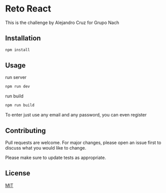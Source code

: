 # Reto React

This is the challenge by Alejandro Cruz for Grupo Nach

## Installation

```bash
npm install 
```
## Usage

run server
```bash
npm run dev
```

run build
```bash
npm run build
```

To enter just use any email and any password, you can even register

## Contributing

Pull requests are welcome. For major changes, please open an issue first
to discuss what you would like to change.

Please make sure to update tests as appropriate.

## License

[MIT](https://choosealicense.com/licenses/mit/)